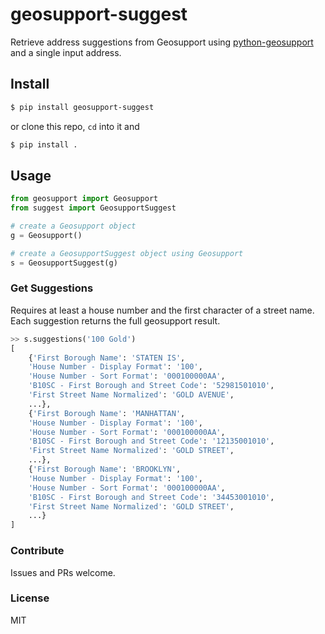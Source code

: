 # geosupport-suggest
Retrieve address suggestions from Geosupport using [python-geosupport](https://github.com/ishiland/python-geosupport) and a single input address.

## Install
```sh
$ pip install geosupport-suggest
```
or clone this repo, `cd` into it and
```sh
$ pip install .
```
## Usage

```python
from geosupport import Geosupport
from suggest import GeosupportSuggest

# create a Geosupport object
g = Geosupport()

# create a GeosupportSuggest object using Geosupport
s = GeosupportSuggest(g)

```

### Get Suggestions
Requires at least a house number and the first character of a street name. Each suggestion returns the full geosupport result.
```python
>> s.suggestions('100 Gold')
[
    {'First Borough Name': 'STATEN IS', 
    'House Number - Display Format': '100', 
    'House Number - Sort Format': '000100000AA', 
    'B10SC - First Borough and Street Code': '52981501010', 
    'First Street Name Normalized': 'GOLD AVENUE', 
    ...}, 
    {'First Borough Name': 'MANHATTAN', 
    'House Number - Display Format': '100', 
    'House Number - Sort Format': '000100000AA', 
    'B10SC - First Borough and Street Code': '12135001010', 
    'First Street Name Normalized': 'GOLD STREET', 
    ...},
    {'First Borough Name': 'BROOKLYN', 
    'House Number - Display Format': '100',
    'House Number - Sort Format': '000100000AA', 
    'B10SC - First Borough and Street Code': '34453001010', 
    'First Street Name Normalized': 'GOLD STREET',
    ...}
]
```

### Contribute
Issues and PRs welcome.


### License
MIT
